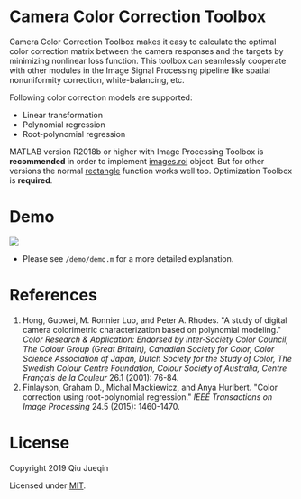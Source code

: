 # Camera Color Correction Toolbox

Camera Color Correction Toolbox makes it easy to calculate the optimal color correction matrix between the camera responses and the targets by minimizing nonlinear loss function.  This toolbox can          seamlessly cooperate with other modules in the Image Signal Processing pipeline like spatial nonuniformity correction, white-balancing, etc.

Following color correction models are supported:

* Linear transformation
* Polynomial regression
* Root-polynomial regression

MATLAB version R2018b or higher with Image Processing Toolbox is **recommended** in order to implement [images.roi](https://www.mathworks.com/help/images/roi-based-processing.html) object. But for other versions the normal [rectangle](https://www.mathworks.com/help/matlab/ref/rectangle.html) function works well too. Optimization Toolbox is **required**.

# Demo

<img src="demo/screenshot.gif">

* Please see `/demo/demo.m` for a more detailed explanation.

# References

1. Hong, Guowei, M. Ronnier Luo, and Peter A. Rhodes. "A study of digital camera colorimetric characterization based on polynomial modeling." *Color Research & Application: Endorsed by Inter‐Society Color Council, The Colour Group (Great Britain), Canadian Society for Color, Color Science Association of Japan, Dutch Society for the Study of Color, The Swedish Colour Centre Foundation, Colour Society of Australia, Centre Français de la Couleur* 26.1 (2001): 76-84.
2. Finlayson, Graham D., Michal Mackiewicz, and Anya Hurlbert. "Color correction using root-polynomial regression." *IEEE Transactions on Image Processing* 24.5 (2015): 1460-1470.

# License

Copyright 2019 Qiu Jueqin

Licensed under [MIT](http://opensource.org/licenses/MIT).